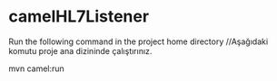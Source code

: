 # camelHL7Listener

Run the following command in the project home directory
//Aşağıdaki komutu proje ana dizininde çalıştırınız.

mvn camel:run
